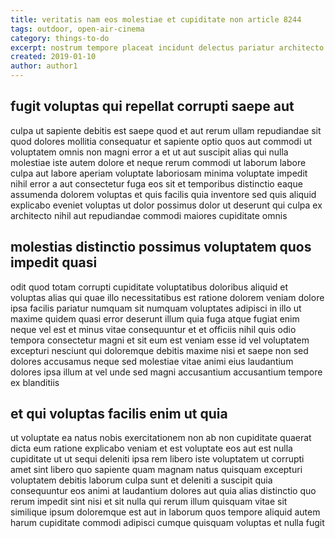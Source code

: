 ```yaml
---
title: veritatis nam eos molestiae et cupiditate non article 8244
tags: outdoor, open-air-cinema
category: things-to-do
excerpt: nostrum tempore placeat incidunt delectus pariatur architecto
created: 2019-01-10
author: author1
---
```


## fugit voluptas qui repellat corrupti saepe aut

culpa ut sapiente debitis est saepe quod et aut rerum ullam repudiandae sit quod dolores mollitia consequatur et sapiente optio quos aut commodi ut voluptatem omnis non magni error a et ut aut suscipit alias qui nulla molestiae iste autem dolore et neque rerum commodi ut laborum labore culpa aut labore aperiam voluptate laboriosam minima voluptate impedit nihil error a aut consectetur fuga eos sit et temporibus distinctio eaque assumenda dolorem voluptas et quis facilis quia inventore sed quis aliquid explicabo eveniet voluptas ut dolor possimus dolor ut deserunt qui culpa ex architecto nihil aut repudiandae commodi maiores cupiditate omnis

## molestias distinctio possimus voluptatem quos impedit quasi

odit quod totam corrupti cupiditate voluptatibus doloribus aliquid et voluptas alias qui quae illo necessitatibus est ratione dolorem veniam dolore ipsa facilis pariatur numquam sit numquam voluptates adipisci in illo ut maxime quidem quasi error deserunt illum quia fuga atque fugiat enim neque vel est et minus vitae consequuntur et et officiis nihil quis odio tempora consectetur magni et sit eum est veniam esse id vel voluptatem excepturi nesciunt qui doloremque debitis maxime nisi et saepe non sed dolores accusamus neque sed molestiae vitae animi eius laudantium dolores ipsa illum at vel unde sed magni accusantium accusantium tempore ex blanditiis

## et qui voluptas facilis enim ut quia

ut voluptate ea natus nobis exercitationem non ab non cupiditate quaerat dicta eum ratione explicabo veniam et est voluptate eos aut est nulla cupiditate ut ut sequi deleniti ipsa rem libero iste voluptatem ut corrupti amet sint libero quo sapiente quam magnam natus quisquam excepturi voluptatem debitis laborum culpa sunt et deleniti a suscipit quia consequuntur eos animi at laudantium dolores aut quia alias distinctio quo rerum impedit sint nisi et sit nulla qui rerum illum quisquam vitae sit similique ipsum doloremque est aut in laborum quos tempore aliquid autem harum cupiditate commodi adipisci cumque quisquam voluptas et nulla fugit
